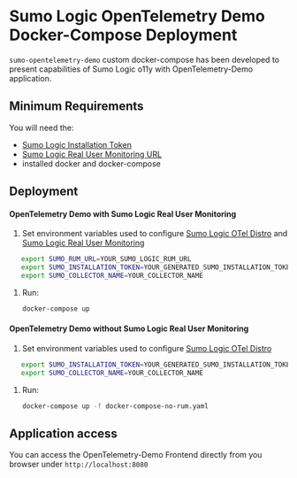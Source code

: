 # Sumo Logic OpenTelemetry Demo Docker-Compose Deployment

`sumo-opentelemetry-demo` custom docker-compose has been developed to present
capabilities of Sumo Logic o11y with OpenTelemetry-Demo application.

## Minimum Requirements

You will need the:

- [Sumo Logic Installation Token](https://help.sumologic.com/docs/manage/security/installation-tokens/)
- [Sumo Logic Real User Monitoring URL](https://help.sumologic.com/docs/apm/real-user-monitoring/#step-1-create-a-rum-http-traces-source)
- installed docker and docker-compose

## Deployment

#### OpenTelemetry Demo with Sumo Logic Real User Monitoring

1. Set environment variables used to configure [Sumo Logic OTel Distro](https://github.com/SumoLogic/sumologic-otel-collector)
 and [Sumo Logic Real User Monitoring](https://help.sumologic.com/docs/apm/real-user-monitoring/)

```bash
   export SUMO_RUM_URL=YOUR_SUMO_LOGIC_RUM_URL
   export SUMO_INSTALLATION_TOKEN=YOUR_GENERATED_SUMO_INSTALLATION_TOKEN
   export SUMO_COLLECTOR_NAME=YOUR_COLLECTOR_NAME
```

1. Run:

   ```bash
   docker-compose up
   ```

#### OpenTelemetry Demo without Sumo Logic Real User Monitoring

1. Set environment variables used to configure [Sumo Logic OTel Distro](https://github.com/SumoLogic/sumologic-otel-collector)

```bash
   export SUMO_INSTALLATION_TOKEN=YOUR_GENERATED_SUMO_INSTALLATION_TOKEN
   export SUMO_COLLECTOR_NAME=YOUR_COLLECTOR_NAME
```

1. Run:

   ```bash
   docker-compose up -f docker-compose-no-rum.yaml
   ```

## Application access

You can access the OpenTelemetry-Demo Frontend directly from you browser under `http://localhost:8080`

